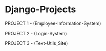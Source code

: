 # Django-Projects
PROJECT 1 - (Employee-Information-System)

PROJECT 2 - (Login-System)

PROJECT 3 - (Text-Utils_Site)


